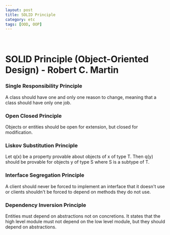 ```yaml
---
layout: post
title: SOLID Principle
category: etc
tags: [OOD, OOP]
---
```


$~$

# SOLID Principle (Object-Oriented Design) - Robert C. Martin

### Single Responsibility Principle

A class should have one and only one reason to change, meaning that a class should have only one job.

### Open Closed Principle

Objects or entities should be open for extension, but closed for modification.

### Liskov Substitution Principle

Let q(x) be a property provable about objects of x of type T. Then q(y) should be provable for objects y of type S where S is a subtype of T.

### Interface Segregation Principle

A client should never be forced to implement an interface that it doesn't use or clients shouldn't be forced to depend on methods they do not use.

### Dependency Inversion Principle

Entities must depend on abstractions not on concretions. It states that the high level module must not depend on the low level module, but they should depend on abstractions.

